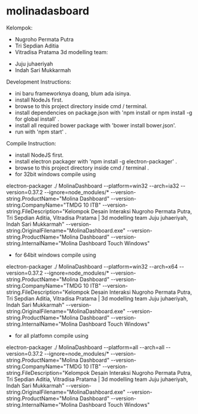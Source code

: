 # molinadasboard

Kelompok:
- Nugroho Permata Putra
- Tri Sepdian Aditia
- Vitradisa Pratama
3d modelling team:
+ Juju juhaeriyah
+ Indah Sari Mukkarmah


Development Instructions:
- ini baru frameworknya doang, blum ada isinya.
- install NodeJs first.
- browse to this project directory inside cmd / terminal.
- install dependencies on package.json with 'npm install or npm install -g for global install' .
- install all required bower package with 'bower install bower.json'.
- run with 'npm start' .

Compile Instruction:
- install NodeJS first.
- install electron packager with 'npm install -g electron-packager' .
- browse to this project directory inside cmd / terminal .
- for 32bit windows compile using

electron-packager ./ MolinaDashboard --platform=win32 --arch=ia32 --version=0.37.2 --ignore=node_modules/* --version-string.ProductName="Molina Dashboard" --version-string.CompanyName="TMDG 10 ITB" --version-string.FileDescription="Kelompok Desain Interaksi Nugroho Permata Putra, Tri Sepdian Aditia, Vitradisa Pratama | 3d modelling team Juju juhaeriyah, Indah Sari Mukkarmah" --version-string.OriginalFilename="MolinaDashboard.exe" --version-string.ProductName="Molina Dashboard" --version-string.InternalName="Molina Dashboard Touch Windows"

- for 64bit windows compile using

electron-packager ./ MolinaDashboard --platform=win32 --arch=x64 --version=0.37.2 --ignore=node_modules/* --version-string.ProductName="Molina Dashboard" --version-string.CompanyName="TMDG 10 ITB" --version-string.FileDescription="Kelompok Desain Interaksi Nugroho Permata Putra, Tri Sepdian Aditia, Vitradisa Pratama | 3d modelling team Juju juhaeriyah, Indah Sari Mukkarmah" --version-string.OriginalFilename="MolinaDashboard.exe" --version-string.ProductName="Molina Dashboard" --version-string.InternalName="Molina Dashboard Touch Windows"

- for all platfomn compile using

electron-packager ./ MolinaDashboard --platform=all --arch=all --version=0.37.2 --ignore=node_modules/* --version-string.ProductName="Molina Dashboard" --version-string.CompanyName="TMDG 10 ITB" --version-string.FileDescription="Kelompok Desain Interaksi Nugroho Permata Putra, Tri Sepdian Aditia, Vitradisa Pratama | 3d modelling team Juju juhaeriyah, Indah Sari Mukkarmah" --version-string.OriginalFilename="MolinaDashboard.exe" --version-string.ProductName="Molina Dashboard" --version-string.InternalName="Molina Dashboard Touch Windows"
